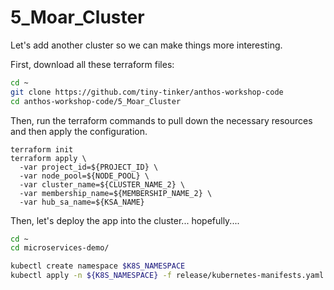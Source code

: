 # 5_Moar_Cluster

Let's add another cluster so we can make things more interesting.

First, download all these terraform files:

```bash
cd ~
git clone https://github.com/tiny-tinker/anthos-workshop-code
cd anthos-workshop-code/5_Moar_Cluster
```

Then, run the terraform commands to pull down the necessary resources and then apply the configuration. 

```
terraform init
terraform apply \
  -var project_id=${PROJECT_ID} \
  -var node_pool=${NODE_POOL} \
  -var cluster_name=${CLUSTER_NAME_2} \
  -var membership_name=${MEMBERSHIP_NAME_2} \
  -var hub_sa_name=${KSA_NAME}

```


Then, let's deploy the app into the cluster... hopefully....
```bash
cd ~
cd microservices-demo/

kubectl create namespace $K8S_NAMESPACE
kubectl apply -n ${K8S_NAMESPACE} -f release/kubernetes-manifests.yaml
```
